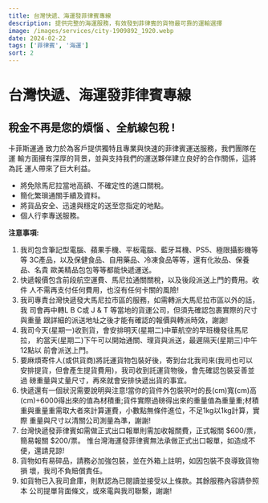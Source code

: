 ```yaml
---
title: 台灣快遞、海運發菲律賓專線
description: 提供完整的海運服務，有效發到菲律賓的貨物最可靠的運輸選擇
image: /images/services/city-1909892_1920.webp
date: 2024-02-22
tags: ['菲律賓', '海運']
sort: 2
---
```


# 台灣快遞、海運發菲律賓專線

## 稅金不再是您的煩惱 、全航線包稅 !
卡菲斯運通 致力於為客戶提供獨特且專業與快速的菲律賓運送服務，我們團隊在運 輸方面擁有深厚的背景，並與支持我們的運送夥伴建立良好的合作關係，這將為託 運人帶來了巨大利益。
- 將免除馬尼拉當地高額、不確定性的進口關稅。 
- 簡化繁瑣通關手續及資料。
- 將貨品安全、迅速與穩定的送至您指定的地點。 
- 個人行李專送服務。


**注意事項:**

1. 我司包含筆記型電腦、蘋果手機、平板電腦、藍牙耳機、PS5、極限攝影機等等 3C產品，以及保健⻝品、自用藥品、冷凍⻝品等等，還有化妝品、保養品、名貴 歐美精品包包等等都能快遞運送。
2. 快遞報價包含前段航空運費、馬尼拉通關關稅，以及後段派送上門的費用。收件 人不需再支付任何費用，也沒有任何卡關的風險!
3. 我司專責台灣快遞發大馬尼拉市區的服務，如需轉派大馬尼拉市區以外的話，我 司會再中轉L B C或 J & T 等當地的貨運公司，但須先確認包裹實際的尺寸與重量 跟詳細的派送地址之後才能有確認的報價與轉派時效，謝謝!
4. 我司今天(星期一)收到貨，會安排明天(星期二)中華航空的早班機發往馬尼拉， 約當天(星期二)下午可以開始通關、理貨與派送，最遲隔天(星期三)中午12點以 前會派送上門。
5. 要麻煩寄件人(或供貨商)將託運貨物包裝好後，寄到台北我司來(我司也可以 安排提貨，但會產生提貨費用)，我司收到託運貨物後，會先確認包裝妥善並過 磅重量與丈量尺寸，再來就會安排快遞出貨的事宜。
6. 快遞還有一個狀況需要說明與注意!當你的貨件外包裝呎吋的⻑(cm)寬(cm)高 (cm)÷6000得出來的值為材積重;貨件實際過磅得出來的重量值為重量重;材積 重與重量重需取大者來計算運費，小數點無條件進位，不足1kg以1kg計算，實際 重量與尺寸以清關公司測量為準，謝謝!
7. 台灣快遞發菲律賓如需做正式出口報單則需加收報關費，正式報關 $600/票， 簡易報關 $200/票。 惟台灣海運發菲律賓無法承做正式出口報單，如造成不 便，還請見諒!
8. 貨物如有易碎品，請務必加強包裝，並在外箱上註明，如因包裝不良導致貨物損 壞，我司不負賠償責任。
9. 如貨物已入我司倉庫，則默認為已閱讀並接受以上條款。其餘服務內容請參照本 公司提單背面條文，或來電與我司聯繫，謝謝!
